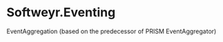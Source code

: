 Softweyr.Eventing
=================

EventAggregation (based on the predecessor of PRISM EventAggregator)
